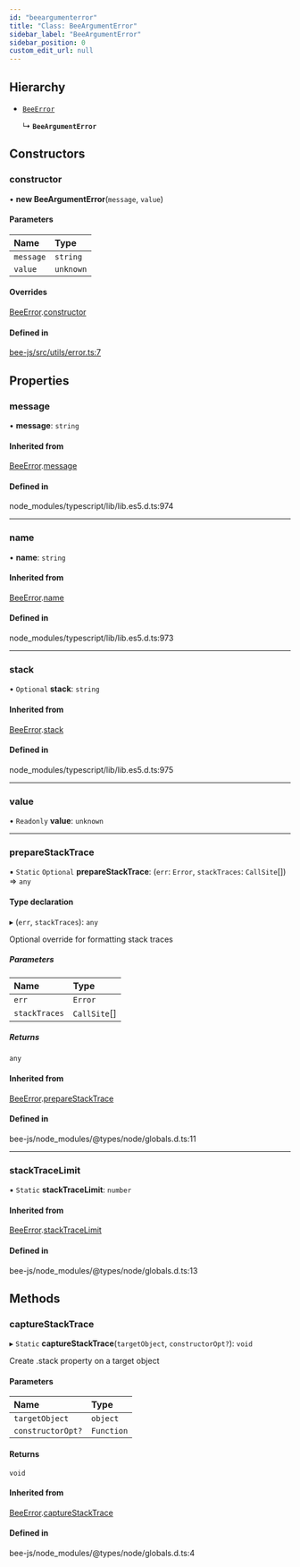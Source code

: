 ```yaml
---
id: "beeargumenterror"
title: "Class: BeeArgumentError"
sidebar_label: "BeeArgumentError"
sidebar_position: 0
custom_edit_url: null
---
```


## Hierarchy

- [`BeeError`](beeerror.md)

  ↳ **`BeeArgumentError`**

## Constructors

### constructor

• **new BeeArgumentError**(`message`, `value`)

#### Parameters

| Name | Type |
| :------ | :------ |
| `message` | `string` |
| `value` | `unknown` |

#### Overrides

[BeeError](beeerror.md).[constructor](beeerror.md#constructor)

#### Defined in

[bee-js/src/utils/error.ts:7](https://github.com/ethersphere/bee-js/blob/5b112bf/src/utils/error.ts#L7)

## Properties

### message

• **message**: `string`

#### Inherited from

[BeeError](beeerror.md).[message](beeerror.md#message)

#### Defined in

node_modules/typescript/lib/lib.es5.d.ts:974

___

### name

• **name**: `string`

#### Inherited from

[BeeError](beeerror.md).[name](beeerror.md#name)

#### Defined in

node_modules/typescript/lib/lib.es5.d.ts:973

___

### stack

• `Optional` **stack**: `string`

#### Inherited from

[BeeError](beeerror.md).[stack](beeerror.md#stack)

#### Defined in

node_modules/typescript/lib/lib.es5.d.ts:975

___

### value

• `Readonly` **value**: `unknown`

___

### prepareStackTrace

▪ `Static` `Optional` **prepareStackTrace**: (`err`: `Error`, `stackTraces`: `CallSite`[]) =\> `any`

#### Type declaration

▸ (`err`, `stackTraces`): `any`

Optional override for formatting stack traces

##### Parameters

| Name | Type |
| :------ | :------ |
| `err` | `Error` |
| `stackTraces` | `CallSite`[] |

##### Returns

`any`

#### Inherited from

[BeeError](beeerror.md).[prepareStackTrace](beeerror.md#preparestacktrace)

#### Defined in

bee-js/node_modules/@types/node/globals.d.ts:11

___

### stackTraceLimit

▪ `Static` **stackTraceLimit**: `number`

#### Inherited from

[BeeError](beeerror.md).[stackTraceLimit](beeerror.md#stacktracelimit)

#### Defined in

bee-js/node_modules/@types/node/globals.d.ts:13

## Methods

### captureStackTrace

▸ `Static` **captureStackTrace**(`targetObject`, `constructorOpt?`): `void`

Create .stack property on a target object

#### Parameters

| Name | Type |
| :------ | :------ |
| `targetObject` | `object` |
| `constructorOpt?` | `Function` |

#### Returns

`void`

#### Inherited from

[BeeError](beeerror.md).[captureStackTrace](beeerror.md#capturestacktrace)

#### Defined in

bee-js/node_modules/@types/node/globals.d.ts:4
